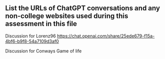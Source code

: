 ## List the URLs of ChatGPT conversations and any non-college websites used during this assessment in this file
Discussion for Lorenz96
https://chat.openai.com/share/25ede679-f15a-4bf6-b9f8-54a7109d3af0

Discussion for Conways Game of life

